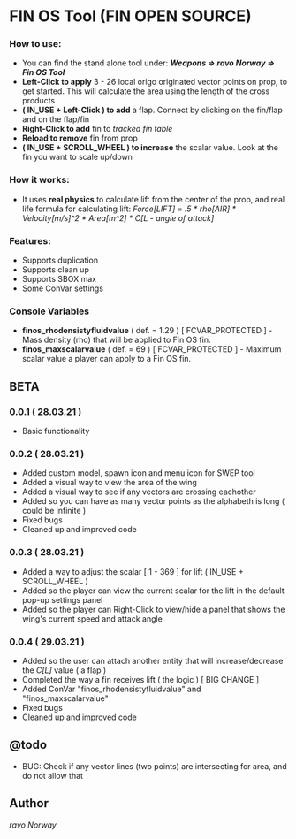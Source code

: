 # FIN OS Tool (FIN OPEN SOURCE)

### How to use:
* You can find the stand alone tool under: ***Weapons => ravo Norway => Fin OS Tool***
* **Left-Click to apply** 3 - 26 local origo originated vector points on prop, to get started. This will calculate the area using the length of the cross products
* **( IN_USE + Left-Click ) to add** a flap. Connect by clicking on the fin/flap and on the flap/fin
* **Right-Click to add** fin to *tracked fin table*
* **Reload to remove** fin from prop
* **( IN_USE + SCROLL_WHEEL ) to increase** the scalar value. Look at the fin you want to scale up/down

### How it works:
* It uses **real physics** to calculate lift from the center of the prop, and real life formula for calculating lift: *Force[LIFT] = .5 * rho[AIR] * Velocity[m/s]^2 * Area[m^2] * C[L - angle of attack]*

### Features:
* Supports duplication
* Supports clean up
* Supports SBOX max
* Some ConVar settings

### Console Variables
* **finos_rhodensistyfluidvalue** ( def. = 1.29 ) [ FCVAR_PROTECTED ] - Mass density (rho) that will be applied to Fin OS fin.
* **finos_maxscalarvalue** ( def. = 69 ) [ FCVAR_PROTECTED ] - Maximum scalar value a player can apply to a Fin OS fin.

## BETA
### 0.0.1 ( 28.03.21 )
- Basic functionality
### 0.0.2 ( 28.03.21 )
- Added custom model, spawn icon and menu icon for SWEP tool
- Added a visual way to view the area of the wing
- Added a visual way to see if any vectors are crossing eachother
- Added so you can have as many vector points as the alphabeth is long ( could be infinite )
- Fixed bugs
- Cleaned up and improved code
### 0.0.3 ( 28.03.21 )
- Added a way to adjust the scalar [ 1 - 369 ] for lift ( IN_USE + SCROLL_WHEEL )
- Added so the player can view the current scalar for the lift in the default pop-up settings panel
- Added so the player can Right-Click to view/hide a panel that shows the wing's current speed and attack angle
### 0.0.4 ( 29.03.21 )
- Added so the user can attach another entity that will increase/decrease the *C[L]* value ( a flap )
- Completed the way a fin receives lift ( the logic ) [ BIG CHANGE ]
- Added ConVar "finos_rhodensistyfluidvalue" and "finos_maxscalarvalue"
- Fixed bugs
- Cleaned up and improved code

## @todo
- BUG: Check if any vector lines (two points) are intersecting for area, and do not allow that

## Author
*ravo Norway*
